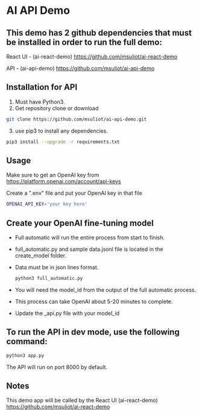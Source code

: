 # AI API Demo

## This demo has 2 github dependencies that must be installed in order to run the full demo:

React UI - (ai-react-demo) 
https://github.com/msuliot/ai-react-demo

API - (ai-api-demo)
https://github.com/msuliot/ai-api-demo

## Installation for API

1. Must have Python3.
2. Get repository clone or download
```bash
git clone https://github.com/msuliot/ai-api-demo.git 
```
3. use pip3 to install any dependencies.
```bash
pip3 install --upgrade -r requirements.txt
```

## Usage

Make sure to get an OpenAI key from https://platform.openai.com/account/api-keys

Create a ".env" file and put your OpenAI key in that file
```bash
OPENAI_API_KEY='your key here'
```

## Create your OpenAI fine-tuning model
- Full automatic will run the entire process from start to finish.
- full_automatic.py and sample data.jsonl file is located in the create_model folder. 
- Data must be in json lines format.
    ```bash
    python3 full_automatic.py
    ```
- You will need the model_id from the output of the full automatic process.
- This process can take OpenAI about 5-20 minutes to complete.

- Update the _api.py file with your model_id
    
## To run the API in dev mode, use the following command:

```bash
python3 app.py
```

The API will run on port 8000 by default.

## Notes

This demo app will be called by the React UI
(ai-react-demo) https://github.com/msuliot/ai-react-demo
